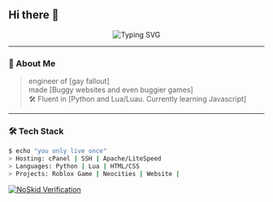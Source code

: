 ## Hi there 👋

<div align="center">
  <img src="https://readme-typing-svg.demolab.com?font=Fira+Code&size=24&pause=1000&color=F7F7F7&center=true&vCenter=true&width=435&lines=hello+hi;Terminal+Core+Activated;Cinematic+Chaos+Loading..." alt="Typing SVG" />
</div>

---

### 🧠 About Me

> engineer of [gay fallout]  
> made [Buggy websites and even buggier games]  
> 🛠️ Fluent in [Python and Lua/Luau. Currently learning Javascript]

---

### 🛠️ Tech Stack

```bash
$ echo "you only live once"
> Hosting: cPanel | SSH | Apache/LiteSpeed
> Languages: Python | Lua | HTML/CSS
> Projects: Roblox Game | Neocities | Website | 
```


[![NoSkid Verification](https://noskid.today/badge/470x200/?repo=syrupmold/syrupmold)](https://noskid.today)

